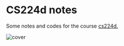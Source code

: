 # CS224d notes

Some notes and codes for the course [cs224d.](http://cs224d.stanford.edu/.)

![cover](http://cs224d.stanford.edu/images/treeFrontSentiment.png)





